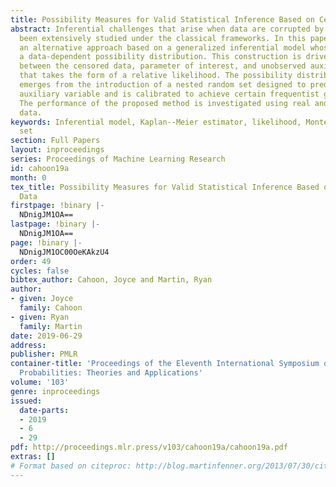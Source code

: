 ```yaml
---
title: Possibility Measures for Valid Statistical Inference Based on Censored Data
abstract: Inferential challenges that arise when data are corrupted by censoring have
  been extensively studied under the classical frameworks. In this paper, we provide
  an alternative approach based on a generalized inferential model whose output is
  a data-dependent possibility distribution. This construction is driven by an association
  between the censored data, parameter of interest, and unobserved auxiliary variable
  that takes the form of a relative likelihood. The possibility distribution then
  emerges from the introduction of a nested random set designed to predict that unobserved
  auxiliary variable and is calibrated to achieve certain frequentist guarantees.
  The performance of the proposed method is investigated using real and simulated
  data.
keywords: Inferential model, Kaplan--Meier estimator, likelihood, Monte Carlo, random
  set
section: Full Papers
layout: inproceedings
series: Proceedings of Machine Learning Research
id: cahoon19a
month: 0
tex_title: Possibility Measures for Valid Statistical Inference Based on Censored
  Data
firstpage: !binary |-
  NDnigJM1OA==
lastpage: !binary |-
  NDnigJM1OA==
page: !binary |-
  NDnigJM1OC00OeKAkzU4
order: 49
cycles: false
bibtex_author: Cahoon, Joyce and Martin, Ryan
author:
- given: Joyce
  family: Cahoon
- given: Ryan
  family: Martin
date: 2019-06-29
address: 
publisher: PMLR
container-title: 'Proceedings of the Eleventh International Symposium on Imprecise
  Probabilities: Theories and Applications'
volume: '103'
genre: inproceedings
issued:
  date-parts:
  - 2019
  - 6
  - 29
pdf: http://proceedings.mlr.press/v103/cahoon19a/cahoon19a.pdf
extras: []
# Format based on citeproc: http://blog.martinfenner.org/2013/07/30/citeproc-yaml-for-bibliographies/
---
```

